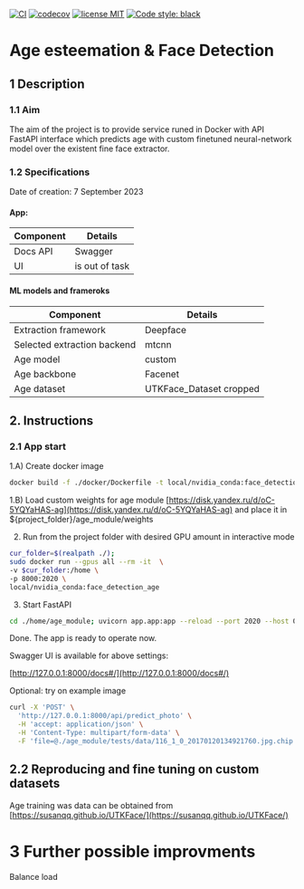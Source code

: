 
[![CI](https://github.com/GrigoriiTarasov/Face-Age-Detection-app/actions/workflows/main.yaml/badge.svg)](https://github.com/GrigoriiTarasov/Face-Age-Detection-app/actions/workflows/main.yaml)
[![codecov](https://codecov.io/gh/GrigoriiTarasov/Face-Age-Detection-app/graph/badge.svg?token=SPGFF2U7MP)](https://codecov.io/gh/GrigoriiTarasov/Face-Age-Detection-app)
  <a href="https://opensource.org/licenses/MIT"><img src="https://img.shields.io/badge/License-MIT-green.svg" alt="license MIT"></a>
  <a href="https://github.com/psf/black"><img src="https://img.shields.io/badge/code%20style-black-000000.svg" alt="Code style: black"></a>
</div>

# Age esteemation & Face Detection

## 1 Description
### 1.1 Aim
The aim of the project is to provide service runed in Docker with API FastAPI interface which predicts age with custom finetuned neural-network model over the existent fine face extractor.

### 1.2 Specifications

Date of creation: 7 September 2023

#### App:

| Component | Details |
| -- | -- |
|Docs API | Swagger | 
| UI | is out of task | 

#### ML models and frameroks

| Component | Details |
| -- | -- |
|Extraction framework | Deepface | 
| Selected extraction backend | mtcnn | 
| Age model | custom | 
| Age backbone | Facenet |
| Age dataset | UTKFace_Dataset cropped |


## 2. Instructions

### 2.1 App start

1.A) Create docker image

```bash
docker build -f ./docker/Dockerfile -t local/nvidia_conda:face_detection_age .
```
1.B) Load custom weights for age module [https://disk.yandex.ru/d/oC-5YQYaHAS-ag](https://disk.yandex.ru/d/oC-5YQYaHAS-ag)
and place it in ${project_folder}/age_module/weights 

2) Run from the project folder with desired GPU amount in interactive mode

```bash
cur_folder=$(realpath ./);
sudo docker run --gpus all --rm -it  \
-v $cur_folder:/home \
-p 8000:2020 \
local/nvidia_conda:face_detection_age
```

3) Start FastAPI

```bash
cd ./home/age_module; uvicorn app.app:app --reload --port 2020 --host 0.0.0.0
```

Done. The app is ready to operate now.


Swagger UI is available for above settings:

[http://127.0.0.1:8000/docs#/](http://127.0.0.1:8000/docs#/)

Optional: try on example image

```bash
curl -X 'POST' \
  'http://127.0.0.1:8000/api/predict_photo' \
  -H 'accept: application/json' \
  -H 'Content-Type: multipart/form-data' \
  -F 'file=@./age_module/tests/data/116_1_0_20170120134921760.jpg.chip.jpg;type=image/jpeg'
```

## 2.2 Reproducing and fine tuning on custom datasets
 
Age training was data can be obtained from [https://susanqq.github.io/UTKFace/](https://susanqq.github.io/UTKFace/)

# 3 Further possible improvments

Balance load 
